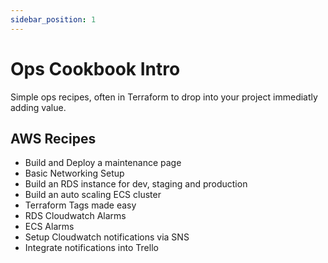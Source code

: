 ```yaml
---
sidebar_position: 1
---
```


# Ops Cookbook Intro

Simple ops recipes, often in Terraform to drop into your project immediatly adding value.

## AWS Recipes

 * Build and Deploy a maintenance page
 * Basic Networking Setup
 * Build an RDS instance for dev, staging and production
 * Build an auto scaling ECS cluster
 * Terraform Tags made easy
 * RDS Cloudwatch Alarms
 * ECS Alarms
 * Setup Cloudwatch notifications via SNS
 * Integrate notifications into Trello
